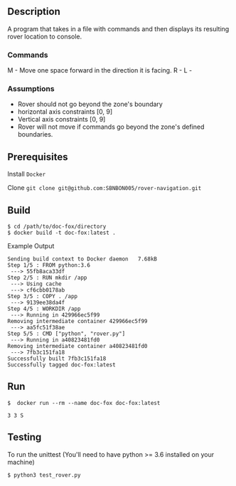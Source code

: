 ## Description
A program that takes in a file with commands and then displays its resulting rover location to console.

### Commands
M - Move one space forward in the direction it is facing.
R - 
L - 

### Assumptions
- Rover should not go beyond the zone's boundary
- horizontal axis constraints [0, 9]
- Vertical axis constraints [0, 9]
- Rover will not move if commands go beyond the zone's defined boundaries.


## Prerequisites

Install `Docker`

Clone `git clone git@github.com:SBNBON005/rover-navigation.git`

## Build

```
$ cd /path/to/doc-fox/directory
$ docker build -t doc-fox:latest .
```

Example Output
```
Sending build context to Docker daemon   7.68kB
Step 1/5 : FROM python:3.6
 ---> 55fb8aca33df
Step 2/5 : RUN mkdir /app
 ---> Using cache
 ---> cf6cbb0178ab
Step 3/5 : COPY . /app
 ---> 9139ee38da4f
Step 4/5 : WORKDIR /app
 ---> Running in 429966ec5f99
Removing intermediate container 429966ec5f99
 ---> aa5fc51f38ae
Step 5/5 : CMD ["python", "rover.py"]
 ---> Running in a40823481fd0
Removing intermediate container a40823481fd0
 ---> 7fb3c151fa18
Successfully built 7fb3c151fa18
Successfully tagged doc-fox:latest

```

## Run
```
$  docker run --rm --name doc-fox doc-fox:latest

3 3 S
```

## Testing
To run the unittest (You'll need to have python >= 3.6 installed on your machine)

```
$ python3 test_rover.py
```

